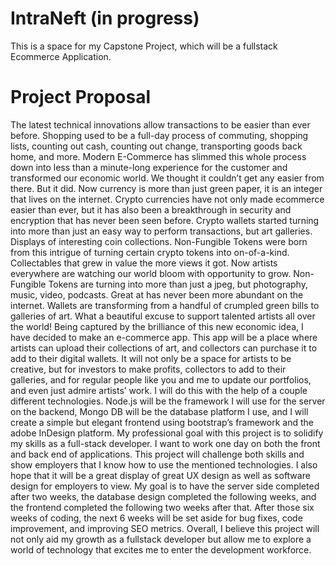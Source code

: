 # IntraNeft (in progress)

This is a space for my Capstone Project, which will be a fullstack Ecommerce Application.

# Project Proposal

The latest technical innovations allow transactions to be easier than ever before. Shopping used to be a full-day process of commuting, shopping lists, counting out cash, counting out change, transporting goods back home, and more. Modern E-Commerce has slimmed this whole process down into less than a minute-long experience for the customer and transformed our economic world. We thought it couldn’t get any easier from there. But it did. Now currency is more than just green paper, it is an integer that lives on the internet. Crypto currencies have not only made ecommerce easier than ever, but it has also been a breakthrough in security and encryption that has never been seen before. Crypto wallets started turning into more than just an easy way to perform transactions, but art galleries. Displays of interesting coin collections. Non-Fungible Tokens were born from this intrigue of turning certain crypto tokens into on-of-a-kind. Collectables that grew in value the more views it got. Now artists everywhere are watching our world bloom with opportunity to grow. Non-Fungible Tokens are turning into more than just a jpeg, but photography, music, video, podcasts. Great at has never been more abundant on the internet. Wallets are transforming from a handful of crumpled green bills to galleries of art. What a beautiful excuse to support talented artists all over the world!
Being captured by the brilliance of this new economic idea, I have decided to make an e-commerce app. This app will be a place where artists can upload their collections of art, and collectors can purchase it to add to their digital wallets. It will not only be a space for artists to be creative, but for investors to make profits, collectors to add to their galleries, and for regular people like you and me to update our portfolios, and even just admire artists’ work. 
I will do this with the help of a couple different technologies. Node.js will be the framework I will use for the server on the backend, Mongo DB will be the database platform I use, and I will create a simple but elegant frontend using bootstrap’s framework and the adobe InDesign platform. 
My professional goal with this project is to solidify my skills as a full-stack developer. I want to work one day on both the front and back end of applications. This project will challenge both skills and show employers that I know how to use the mentioned technologies. I also hope that it will be a great display of great UX design as well as software design for employers to view. 
My goal is to have the server side completed after two weeks, the database design completed the following weeks, and the frontend completed the following two weeks after that. After those six weeks of coding, the next 6 weeks will be set aside for bug fixes, code improvement, and improving SEO metrics. 
Overall, I believe this project will not only aid my growth as a fullstack developer but allow me to explore a world of technology that excites me to enter the development workforce.
